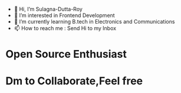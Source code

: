 <ul>
  <li>👋 Hi, I’m Sulagna-Dutta-Roy</li>
  <li>👀 I’m interested in Frontend Development</li>
  <li>🌱 I’m currently learning B.tech in Electronics and Communications</li>
  <li>📫 How to reach me : Send Hi to my Inbox</li>
</ul>
<!---
<h1></h1>
Sulagna-Dutta-Roy/Sulagna-Dutta-Roy is a ✨ special ✨ repository because its `README.md` (this file) appears on your GitHub profile.
You can click the Preview link to take a look at your changes.
--->
<h1>Open Source Enthusiast</h1>
<h1>Dm to Collaborate,Feel free</h1>

